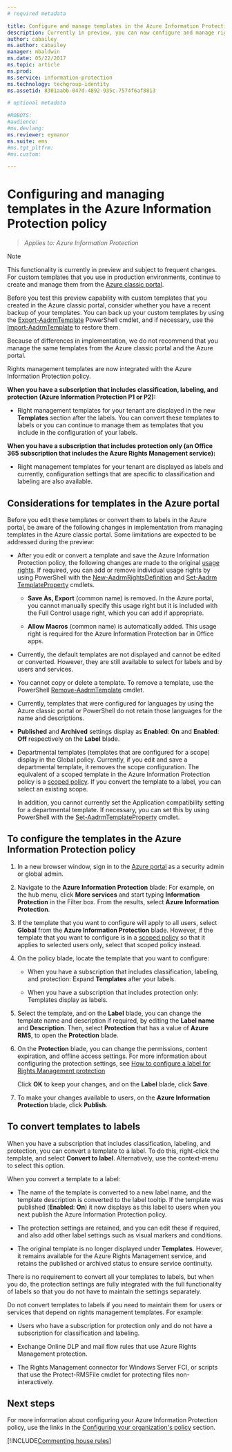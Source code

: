 ```yaml
---
# required metadata

title: Configure and manage templates in the Azure Information Protection policy
description: Currently in preview, you can now configure and manage rights management templates from the Azure Information Protection policy. 
author: cabailey
ms.author: cabailey
manager: mbaldwin
ms.date: 05/22/2017
ms.topic: article
ms.prod:
ms.service: information-protection
ms.technology: techgroup-identity
ms.assetid: 8301aabb-047d-4892-935c-7574f6af8813

# optional metadata

#ROBOTS:
#audience:
#ms.devlang:
ms.reviewer: eymanor
ms.suite: ems
#ms.tgt_pltfrm:
#ms.custom:

---
```


# Configuring and managing templates in the Azure Information Protection policy

>*Applies to: Azure Information Protection*

>[!NOTE]
>This functionality is currently in preview and subject to frequent changes. For custom templates that you use in production environments, continue to create and manage them from the [Azure classic portal](configure-custom-templates.md). 
>
>Before you test this preview capability with custom templates that you created in the Azure classic portal, consider whether you have a recent backup of your templates. You can back up your custom templates by using the [Export-​Aadrm​Template](/powershell/module/aadrm/export-aadrmtemplate) PowerShell cmdlet, and if necessary, use the [Import-​Aadrm​Template](/powershell/module/aadrm/import-aadrmtemplate) to restore them.
>
>Because of differences in implementation, we do not recommend that you manage the same templates from the Azure classic portal and the Azure portal.


Rights management templates are now integrated with the Azure Information Protection policy. 

**When you have a subscription that includes classification, labeling, and protection (Azure Information Protection P1 or P2):**

- Right management templates for your tenant are displayed in the new **Templates** section after the labels. You can convert these templates to labels or you can continue to manage them as templates that you include in the configuration of your labels. 

**When you have a subscription that includes protection only (an Office 365 subscription that includes the Azure Rights Management service):**

- Right management templates for your tenant are displayed as labels and currently, configuration settings that are specific to classification and labeling are also available. 


## Considerations for templates in the Azure portal

Before you edit these templates or convert them to labels in the Azure portal, be aware of the following changes in implementation from managing templates in the Azure classic portal. Some limitations are expected to be addressed during the preview:

- After you edit or convert a template and save the Azure Information Protection policy, the following changes are made to the original [usage rights](configure-usage-rights.md). If required, you can add or remove individual usage rights by using PowerShell with the [New-​Aadrm​Rights​Definition](/powershell/module/aadrm/set-aadrmtemplateproperty) and [Set-​Aadrm​Template​Property](/powershell/module/aadrm/new-aadrmrightsdefinition) cmdlets.
    
    - **Save As, Export** (common name) is removed. In the Azure portal, you cannot manually specify this usage right but it is included with the Full Control usage right, which you can add if appropriate.
    
    - **Allow Macros** (common name) is automatically added. This usage right is required for the Azure Information Protection bar in Office apps.
    
- Currently, the default templates are not displayed and cannot be edited or converted. However, they are still available to select for labels and by users and services.

- You cannot copy or delete a template. To remove a template, use the PowerShell [Remove-AadrmTemplate](/powershell/module/aadrm/remove-aadrmtemplate) cmdlet. 

- Currently, templates that were configured for languages by using the Azure classic portal or PowerShell do not retain those languages for the name and descriptions.

- **Published** and **Archived** settings display as **Enabled**: **On** and **Enabled**: **Off** respectively on the **Label** blade.

- Departmental templates (templates that are configured for a scope) display in the Global policy. Currently, if you edit and save a departmental template, it removes the scope configuration. The equivalent of a scoped template in the Azure Information Protection policy is a [scoped policy](configure-policy-scope.md). If you convert the template to a label, you can select an existing scope.
    
    In addition, you cannot currently set the Application compatibility setting for a departmental template. If necessary, you can set this by using PowerShell with the [Set-​Aadrm​Template​Property](/powershell/module/aadrm/set-aadrmtemplateproperty) cmdlet.


## To configure the templates in the Azure Information Protection policy

1. In a new browser window, sign in to the [Azure portal](https://portal.azure.com) as a security admin or global admin.

2. Navigate to the **Azure Information Protection** blade: For example, on the hub menu, click **More services** and start typing **Information Protection** in the Filter box. From the results, select **Azure Information Protection**. 

2. If the template that you want to configure will apply to all users, select **Global** from the **Azure Information Protection** blade. However, if the template that you want to configure is in a [scoped policy](configure-policy-scope.md) so that it applies to selected users only, select that scoped policy instead.

3. On the policy blade, locate the template that you want to configure:
    
    - When you have a subscription that includes classification, labeling, and protection: Expand **Templates** after your labels.
    
    - When you have a subscription that includes protection only: Templates display as labels.

4. Select the template, and on the **Label** blade, you can change the template name and description if required, by editing the **Label name** and **Description**. Then, select **Protection** that has a value of **Azure RMS**, to open the **Protection** blade.

5. On the **Protection** blade, you can change the permissions, content expiration, and offline access settings. For more information about configuring the protection settings, see [How to configure a label for Rights Management protection](configure-policy-protection.md)
    
    Click **OK** to keep your changes, and on the **Label** blade, click **Save**.

6. To make your changes available to users, on the **Azure Information Protection** blade, click **Publish**.

## To convert templates to labels

When you have a subscription that includes classification, labeling, and protection, you can convert a template to a label. To do this, right-click the template, and select **Convert to label**. Alternatively, use the context-menu to select this option.

When you convert a template to a label:

- The name of the template is converted to a new label name, and the template description is converted to the label tooltip. If the template was published (**Enabled**: **On**) it now displays as this label to users when you next publish the Azure Information Protection policy.

- The protection settings are retained, and you can edit these if required, and also add other label settings such as visual markers and conditions.

- The original template is no longer displayed under **Templates**. However, it remains available for the Azure Rights Management service, and retains the published or archived status to ensure service continuity.  

There is no requirement to convert all your templates to labels, but when you do, the protection settings are fully integrated with the full functionality of labels so that you do not have to maintain the settings separately.

Do not convert templates to labels if you need to maintain them for users or services that depend on rights management templates. For example:

- Users who have a subscription for protection only and do not have a subscription for classification and labeling.

- Exchange Online DLP and mail flow rules that use Azure Rights Management protection.

- The Rights Management connector for Windows Server FCI, or scripts that use the Protect-RMSFile cmdlet for protecting files non-interactively.


## Next steps

For more information about configuring your Azure Information Protection policy, use the links in the [Configuring your organization's policy](configure-policy.md#configuring-your-organizations-policy) section.  

[!INCLUDE[Commenting house rules](../includes/houserules.md)]
